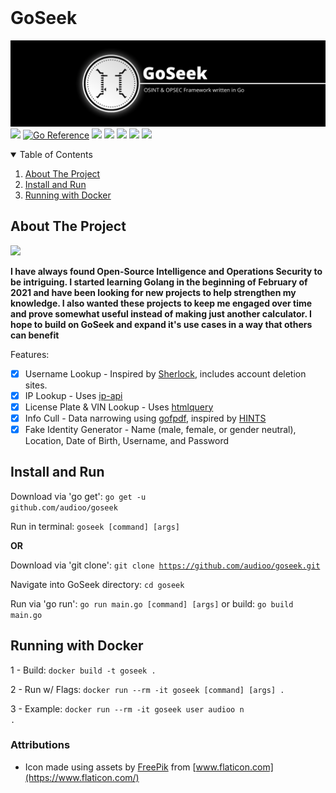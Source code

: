 <!-- PROJECT LOGO -->
<br />

# GoSeek
![s](./assets/banner.png)
    <a target="_blank" href="https://goreportcard.com/report/github.com/audioo/goseek" title="report"><img src="https://goreportcard.com/badge/github.com/audioo/goseek"></a>
    <a href="https://pkg.go.dev/github.com/audioo/goseek"><img src="https://pkg.go.dev/badge/github.com/audioo/goseek.svg" alt="Go Reference"></a>
    <a href="https://gitpod.io/#https://github.com/audioo/goseek"><img src="https://img.shields.io/badge/Gitpod-ready--to--code-blue?logo=gitpod"></a>
    <a target="_blank" href="https://golang.org" title="Go version: 1.16"><img src="https://img.shields.io/badge/Golang-1.16-blue.svg"></a>
    <a target="_blank" href="./LICENSE.md" title="LICENSE"><img src="https://img.shields.io/badge/License-Apache&#8208;2.0-blue.svg"></a>
    <a target="_blank" href="mailto:hyperaudio@protonmail.com" title="EMAIL"><img src="https://img.shields.io/badge/Contact-Email-blue.svg"></a>
    <a target="_blank" href="#" title="VERSION"><img src="https://img.shields.io/badge/Version-0.6.2-blue.svg"></a>
    <!-- <a href="https://github.com/othneildrew/Best-README-Template"><strong>Explore the docs »</strong></a> -->
</p>



<!-- TABLE OF CONTENTS -->
<details open="open">
  <summary>Table of Contents</summary>
  <ol>
    <li>
      <a href="#about-the-project">About The Project</a>
    </li>
    <li><a href="#install-and-run">Install and Run</a></li>
    <li><a href="#running-with-docker">Running with Docker</a></li>
  </ol>
</details>



<!-- ABOUT THE PROJECT -->
## About The Project

<a><img src="./assets/demo.gif"></a>

**I have always found Open-Source Intelligence and Operations Security to be intriguing. I started learning Golang in the beginning of February of 2021 and have been looking for new projects to help strengthen my knowledge. I also wanted these projects to keep me engaged over time and prove somewhat useful instead of making just another calculator. I hope to build on GoSeek and expand it's use cases in a way that others can benefit**

Features:

- [x] Username Lookup - Inspired by [Sherlock](https://github.com/sherlock-project/sherlock), includes account deletion sites.
- [x] IP Lookup - Uses [ip-api](https://ip-api.com/)
- [x] License Plate & VIN Lookup - Uses [htmlquery](https://github.com/antchfx/htmlquery)
- [x] Info Cull - Data narrowing using [gofpdf](https://github.com/jung-kurt/gofpdf), inspired by [HINTS](https://github.com/jadekeys/hints)
- [x] Fake Identity Generator - Name (male, female, or gender neutral), Location, Date of Birth, Username, and Password 

<!-- USAGE EXAMPLES -->
## Install and Run

Download via 'go get':
<code>go get -u github.com/audioo/goseek</code>

Run in terminal:
<code>goseek [command] [args]</code>

**OR**

Download via 'git clone':
<code>git clone https://github.com/audioo/goseek.git</code>

Navigate into GoSeek directory:
<code>cd goseek</code>

Run via 'go run': <code>go run main.go [command] [args]</code>
or build: <code>go build main.go</code>

## Running with Docker
1 - Build: <code>docker build -t goseek . </code>

2 - Run w/ Flags: <code>docker run --rm -it goseek [command] [args] . </code>

3 - Example: <code>docker run --rm -it goseek user audioo n .</code>

### Attributions

- Icon made using assets by [FreePik](https://www.freepik.com) from [www.flaticon.com](https://www.flaticon.com/)